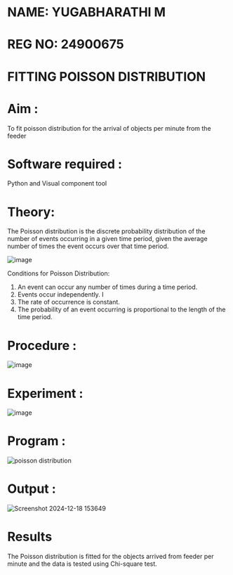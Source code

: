 # NAME: YUGABHARATHI M
# REG NO: 24900675
# FITTING POISSON DISTRIBUTION ###
# Aim : 

To fit poisson distribution for the arrival of objects per minute from the feeder

# Software required :  

Python and Visual component tool

# Theory:

The Poisson distribution is the discrete probability distribution of the number of events occurring in a given time period, given the average number of times the event occurs over that time period.

![image](https://user-images.githubusercontent.com/104613195/166248326-fd042076-8b0b-40c4-8b11-1d8e8fcb74db.png)

 Conditions for Poisson Distribution:

1. An event can occur any number of times during a time period.
2. Events occur independently. I
3. The rate of occurrence is constant.
4. The probability of an event occurring is proportional to the length of the time period. 
 
# Procedure :
![image](https://user-images.githubusercontent.com/104613195/166251988-d0c53205-6080-4f7b-ae4c-398178586637.png)

# Experiment :
![image](https://user-images.githubusercontent.com/103921593/230282876-f4a5afbf-cac1-4648-a1b0-c78840638a8e.png)

# Program :
 ![poisson distribution](https://github.com/user-attachments/assets/2069b70c-025b-453e-98ce-e783ec81d987)

# Output : 
![Screenshot 2024-12-18 153649](https://github.com/user-attachments/assets/2e0366c8-a7b2-45bb-92c5-aeaad8f87594)

# Results
The Poisson distribution is fitted for the objects arrived from feeder per minute and the data is tested using Chi-square test.
 
